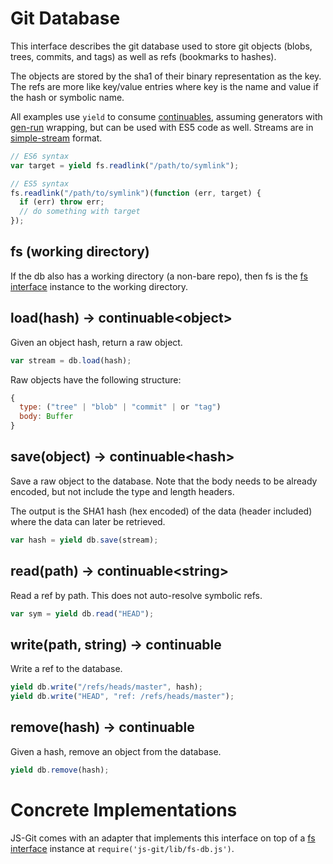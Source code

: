 # Git Database

This interface describes the git database used to store git objects (blobs, trees, commits, and tags) as well as refs (bookmarks to hashes).

The objects are stored by the sha1 of their binary representation as the key.  The refs are more like key/value entries where key is the name and value if the hash or symbolic name.

All examples use `yield` to consume [continuables][], assuming generators with [gen-run][] wrapping, but can be used with ES5 code as well.  Streams are in [simple-stream][] format.

```js
// ES6 syntax
var target = yield fs.readlink("/path/to/symlink");

// ES5 syntax
fs.readlink("/path/to/symlink")(function (err, target) {
  if (err) throw err;
  // do something with target
});
```

## fs (working directory)

If the db also has a working directory (a non-bare repo), then fs is the [fs interface][] instance to the working directory.

## load(hash) -> continuable&lt;object>

Given an object hash, return a raw object.

```js
var stream = db.load(hash);
```

Raw objects have the following structure:

```js
{
  type: ("tree" | "blob" | "commit" | or "tag")
  body: Buffer
}
```

## save(object) -> continuable&lt;hash>

Save a raw object to the database.  Note that the body needs to be already encoded, but not include the type and length headers.

The output is the SHA1 hash (hex encoded) of the data (header included) where the data can later be retrieved.

```js
var hash = yield db.save(stream);
```

## read(path) -> continuable&lt;string>

Read a ref by path.  This does not auto-resolve symbolic refs.

```js
var sym = yield db.read("HEAD");
```

## write(path, string) -> continuable

Write a ref to the database.

```js
yield db.write("/refs/heads/master", hash);
yield db.write("HEAD", "ref: /refs/heads/master");
```

## remove(hash) -> continuable

Given a hash, remove an object from the database.

```js
yield db.remove(hash);
```

# Concrete Implementations

JS-Git comes with an adapter that implements this interface on top of a [fs interface] instance at `require('js-git/lib/fs-db.js')`.

[gen-run]: https://github.com/creationix/gen-run
[continuables]: https://github.com/creationix/js-git/blob/master/specs/continuable.md
[simple-stream]: https://github.com/creationix/js-git/blob/master/specs/simple-stream.md
[fs interface]: https://github.com/creationix/js-git/blob/master/specs/fs.md
